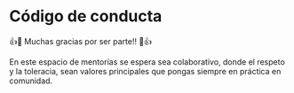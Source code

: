 # Código de conducta

👍🎉 Muchas gracias por ser parte!! 🎉👍

En este espacio de mentorías se espera sea colaborativo, donde el respeto y la toleracia, sean valores principales que pongas siempre en práctica en comunidad.
